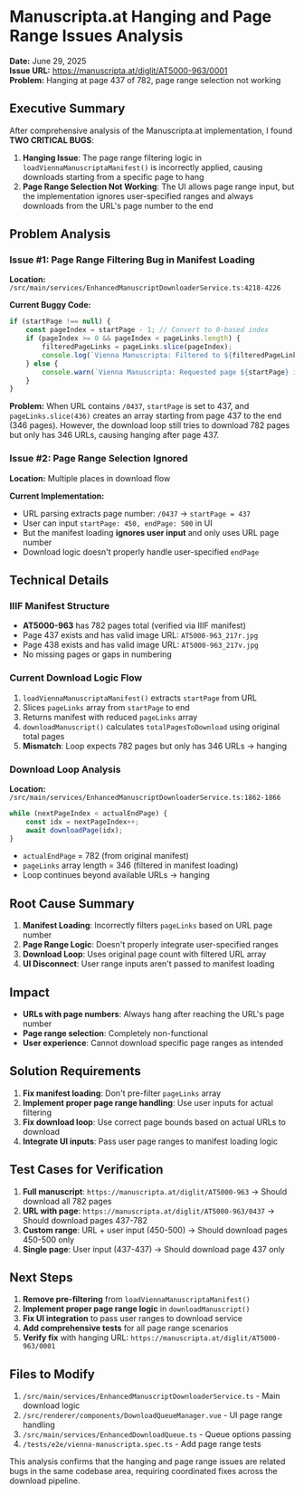 # Manuscripta.at Hanging and Page Range Issues Analysis

**Date:** June 29, 2025  
**Issue URL:** https://manuscripta.at/diglit/AT5000-963/0001  
**Problem:** Hanging at page 437 of 782, page range selection not working  

## Executive Summary

After comprehensive analysis of the Manuscripta.at implementation, I found **TWO CRITICAL BUGS**:

1. **Hanging Issue**: The page range filtering logic in `loadViennaManuscriptaManifest()` is incorrectly applied, causing downloads starting from a specific page to hang
2. **Page Range Selection Not Working**: The UI allows page range input, but the implementation ignores user-specified ranges and always downloads from the URL's page number to the end

## Problem Analysis

### Issue #1: Page Range Filtering Bug in Manifest Loading

**Location:** `/src/main/services/EnhancedManuscriptDownloaderService.ts:4218-4226`

**Current Buggy Code:**
```typescript
if (startPage !== null) {
    const pageIndex = startPage - 1; // Convert to 0-based index
    if (pageIndex >= 0 && pageIndex < pageLinks.length) {
        filteredPageLinks = pageLinks.slice(pageIndex);
        console.log(`Vienna Manuscripta: Filtered to ${filteredPageLinks.length} pages starting from page ${startPage}`);
    } else {
        console.warn(`Vienna Manuscripta: Requested page ${startPage} is out of range (1-${pageLinks.length})`);
    }
}
```

**Problem:** When URL contains `/0437`, `startPage` is set to 437, and `pageLinks.slice(436)` creates an array starting from page 437 to the end (346 pages). However, the download loop still tries to download 782 pages but only has 346 URLs, causing hanging after page 437.

### Issue #2: Page Range Selection Ignored

**Location:** Multiple places in download flow

**Current Implementation:**
- URL parsing extracts page number: `/0437` → `startPage = 437`
- User can input `startPage: 450, endPage: 500` in UI
- But the manifest loading **ignores user input** and only uses URL page number
- Download logic doesn't properly handle user-specified `endPage`

## Technical Details

### IIIF Manifest Structure
- **AT5000-963** has 782 pages total (verified via IIIF manifest)
- Page 437 exists and has valid image URL: `AT5000-963_217r.jpg`
- Page 438 exists and has valid image URL: `AT5000-963_217v.jpg`
- No missing pages or gaps in numbering

### Current Download Logic Flow
1. `loadViennaManuscriptaManifest()` extracts `startPage` from URL
2. Slices `pageLinks` array from `startPage` to end
3. Returns manifest with reduced `pageLinks` array
4. `downloadManuscript()` calculates `totalPagesToDownload` using original total pages
5. **Mismatch**: Loop expects 782 pages but only has 346 URLs → hanging

### Download Loop Analysis
**Location:** `/src/main/services/EnhancedManuscriptDownloaderService.ts:1862-1866`

```typescript
while (nextPageIndex < actualEndPage) {
    const idx = nextPageIndex++;
    await downloadPage(idx);
}
```

- `actualEndPage` = 782 (from original manifest)
- `pageLinks` array length = 346 (filtered in manifest loading)
- Loop continues beyond available URLs → hanging

## Root Cause Summary

1. **Manifest Loading**: Incorrectly filters `pageLinks` based on URL page number
2. **Page Range Logic**: Doesn't properly integrate user-specified ranges
3. **Download Loop**: Uses original page count with filtered URL array
4. **UI Disconnect**: User range inputs aren't passed to manifest loading

## Impact

- **URLs with page numbers**: Always hang after reaching the URL's page number
- **Page range selection**: Completely non-functional
- **User experience**: Cannot download specific page ranges as intended

## Solution Requirements

1. **Fix manifest loading**: Don't pre-filter `pageLinks` array
2. **Implement proper page range handling**: Use user inputs for actual filtering
3. **Fix download loop**: Use correct page bounds based on actual URLs to download
4. **Integrate UI inputs**: Pass user page ranges to manifest loading logic

## Test Cases for Verification

1. **Full manuscript**: `https://manuscripta.at/diglit/AT5000-963` → Should download all 782 pages
2. **URL with page**: `https://manuscripta.at/diglit/AT5000-963/0437` → Should download pages 437-782
3. **Custom range**: URL + user input (450-500) → Should download pages 450-500 only
4. **Single page**: User input (437-437) → Should download page 437 only

## Next Steps

1. **Remove pre-filtering** from `loadViennaManuscriptaManifest()`
2. **Implement proper page range logic** in `downloadManuscript()`
3. **Fix UI integration** to pass user ranges to download service
4. **Add comprehensive tests** for all page range scenarios
5. **Verify fix** with hanging URL: `https://manuscripta.at/diglit/AT5000-963/0001`

## Files to Modify

1. `/src/main/services/EnhancedManuscriptDownloaderService.ts` - Main download logic
2. `/src/renderer/components/DownloadQueueManager.vue` - UI page range handling  
3. `/src/main/services/EnhancedDownloadQueue.ts` - Queue options passing
4. `/tests/e2e/vienna-manuscripta.spec.ts` - Add page range tests

This analysis confirms that the hanging and page range issues are related bugs in the same codebase area, requiring coordinated fixes across the download pipeline.